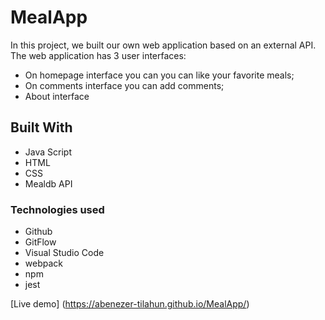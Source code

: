 # MealApp
In this project, we built our own web application based on an external API. The web application has 3 user interfaces:

- On homepage interface you can you can like your favorite meals;
- On comments interface you can add comments;
- About interface

## Built With

- Java Script
- HTML
- CSS
- Mealdb API

### Technologies used

- Github
- GitFlow
- Visual Studio Code
- webpack
- npm
- jest

[Live demo] (https://abenezer-tilahun.github.io/MealApp/)